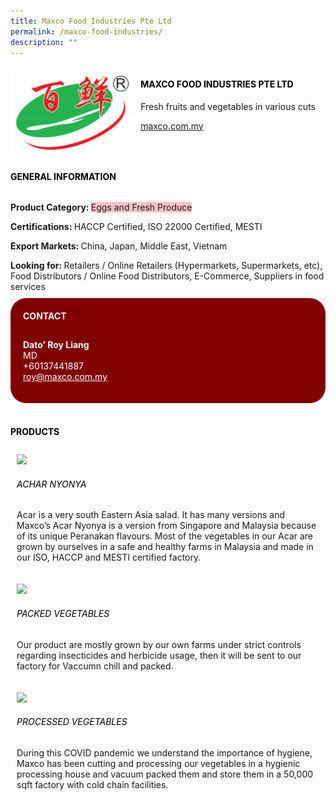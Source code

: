 ```yaml
--- 
title: Maxco Food Industries Pte Ltd 
permalink: /maxco-food-industries/ 
description: ""
--- 
```

<div class="flex-paragraph"> 
<p style="text-transform: uppercase">
</p>
</div> 
<div class="flex-container" style="display: flex; flex-wrap: wrap;"> 
<div class="card sgds" style="flex: 1 1 40%; display: block;">
<img src="/images/maxco.png">
</div> 
<div class="card-sgds" style="flex: 1 1 58%; display: block; margin-left: 3px"> 
<h4 style="text-transform: uppercase; color: black;">
<b>Maxco Food Industries Pte Ltd
</b>
</h4> 
<p>Fresh fruits and vegetables in various cuts
</p> 
<p>
<a href="https://www.maxco.com.my" target="_blank">maxco.com.my
</a>
</p> 
</div> 
</div> 
<h4 style="text-transform: uppercase; color: black;">
<b>General Information
</b>
</h4> 
<div class="flex-container" style="display: flex; flex-wrap: wrap;"> 
<div class="card sgds" style="flex: 1 1 65%; display: block; align-self: stretch"> 
<div class="flex-paragraph"> 
<p>
<b>Product Category: 
</b>
<span style="background-color: pink; border-radius: 10 px;">Eggs and Fresh Produce
</span>
</p> 
<p>
<b>Certifications: 
</b>HACCP Certified, ISO 22000 Certified, MESTI
</p> 
<p>
<b>Export Markets: 
</b>China, Japan, Middle East, Vietnam
</p> 
<p style="margin-bottom: 10px;">
<b>Looking for: 
</b>Retailers / Online Retailers (Hypermarkets, Supermarkets, etc), Food Distributors / Online Food Distributors, E-Commerce, Suppliers in food services
</p> 
</div> 
</div> 
<div class="card sgds" style="flex: 1 1 35%; padding: 10px; display: block; background-color: maroon; border-radius: 25px; align-self: center;"> 
<h4 style="color: white; margin-top: 10px; margin-left: 10px;">CONTACT
</h4> 
<div class="flex-paragraph"> 
<p style="padding: 10px; color: white;">
<b>Dato’ Roy Liang
</b>
<br>MD
<br>+60137441887
<br>
<a href="mailto:roy@maxco.com.my" style="color: white;">roy@maxco.com.my
</a>
</p> 
</div> 
</div> 
</div> 
<br> 
<h4 style="text-transform: uppercase; color: black;">
<b>products
</b>
</h4> 
<div style="display: flex; flex-wrap: wrap;"> 
<div class="card sgds" style="flex: 1 1 47%; margin: 10px; display: block;"> 
<div class="flex-image" style="display: block;">
<img src="https://drive.google.com/u/0/uc?id=1vDTsVs6QFqE3AVreubW_I21SdFL5VKne&export=download">
</div> 
<div class="flex-paragraph"> 
<h6 style="text-transform: uppercase; color: black;">Achar Nyonya
</h6> 
<p>Acar is a very south Eastern Asia salad. It has many versions and Maxco’s Acar Nyonya is a version from Singapore and Malaysia because of its unique Peranakan flavours. Most of the vegetables in our Acar are grown by ourselves in a safe and healthy farms in Malaysia and made in our ISO, HACCP and MESTI certified factory. 
</p>
</div> 
</div> 
<div class="card sgds" style="flex: 1 1 47%; margin: 10px; display: block;"> 
<div class="flex-image" style="display: block;">
<img src="https://drive.google.com/u/0/uc?id=1q5ycVlI6CbBjdCj-pwLuJ86Urtmwy8nW&export=download">
</div> 
<div class="flex-paragraph"> 
<h6 style="text-transform: uppercase; color: black;">Packed vegetables
</h6> 
<p>Our product are mostly grown by our own farms under strict controls regarding insecticides and herbicide usage, then it will be sent to our factory for Vaccumn chill and packed. 
</p>
</div> 
</div> 
<div class="card sgds" style="flex: 1 1 47%; margin: 10px; display: block;"> 
<div class="flex-image" style="display: block;">
<img src="https://drive.google.com/u/0/uc?id=1nWjy2tLzYLRKkgfaLQvXeQ8sZDwKTJDu&export=download">
</div> 
<div class="flex-paragraph"> 
<h6 style="text-transform: uppercase; color: black;">Processed vegetables
</h6> 
<p>During this COVID pandemic we understand the importance of hygiene, Maxco has been cutting and processing our vegetables in a hygienic processing house and vacuum packed them and store them in a 50,000 sqft factory with cold chain facilities. 
</p>
</div> 
</div> 
</div>